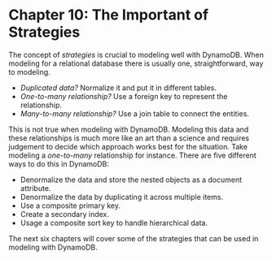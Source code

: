 # Chapter 10: The Important of Strategies
The concept of *strategies* is crucial to modeling well with DynamoDB. When modeling for a relational database there is usually one, straightforward, way to modeling.

* *Duplicated data?* Normalize it and put it in different tables.
* *One-to-many relationship?* Use a foreign key to represent the relationship.
* *Many-to-many relationship?* Use a join table to connect the entities.

This is not true when modeling with DynamoDB. Modeling this data and these relationships is much more like an art than a science and requires judgement to decide which approach works best for the situation. Take modeling a *one-to-many* relationship for instance. There are five different ways to do this in DynamoDB:

* Denormalize the data and store the nested objects as a document attribute.
* Denormalize the data by duplicating it across multiple items.
* Use a composite primary key.
* Create a secondary index.
* Usage a composite sort key to handle hierarchical data.

The next six chapters will cover some of the strategies that can be used in modeling with DynamoDB.
